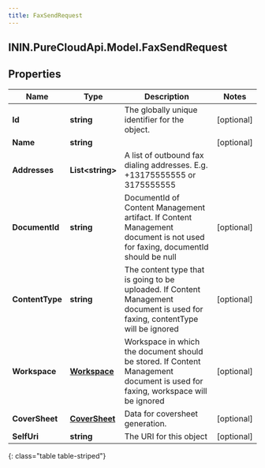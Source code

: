```yaml
---
title: FaxSendRequest
---
```

## ININ.PureCloudApi.Model.FaxSendRequest

## Properties

|Name | Type | Description | Notes|
|------------ | ------------- | ------------- | -------------|
| **Id** | **string** | The globally unique identifier for the object. | [optional] |
| **Name** | **string** |  | [optional] |
| **Addresses** | **List&lt;string&gt;** | A list of outbound fax dialing addresses. E.g. +13175555555 or 3175555555 | |
| **DocumentId** | **string** | DocumentId of Content Management artifact. If Content Management document is not used for faxing, documentId should be null | [optional] |
| **ContentType** | **string** | The content type that is going to be uploaded. If Content Management document is used for faxing, contentType will be ignored | [optional] |
| **Workspace** | [**Workspace**](Workspace.html) | Workspace in which the document should be stored. If Content Management document is used for faxing, workspace will be ignored | [optional] |
| **CoverSheet** | [**CoverSheet**](CoverSheet.html) | Data for coversheet generation. | [optional] |
| **SelfUri** | **string** | The URI for this object | [optional] |
{: class="table table-striped"}



